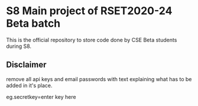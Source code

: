 # S8 Main project of RSET2020-24 Beta batch
This is the official repository to store code done by CSE Beta students during S8.

## Disclaimer
remove all api keys and email passwords with text explaining what has to be added in it's place.

eg.secretkey=enter key here
